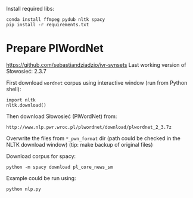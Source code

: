 Install required libs:
```
conda install ffmpeg pydub nltk spacy
pip install -r requirements.txt
```

# Prepare PlWordNet

https://github.com/sebastiandziadzio/ivr-synsets
Last working version of Słowosieć: 2.3.7

First download `wordnet` corpus using interactive window (run from Python shell):
```
import nltk
nltk.download()
```

Then download Słowosieć (PlWordNet) from:
```
http://www.nlp.pwr.wroc.pl/plwordnet/download/plwordnet_2_3.7z
```

Overwrite the files from `*_pwn_format` dir (path could be checked in the NLTK download window) (tip: make backup of original files)

Download corpus for spacy:
```
python -m spacy download pl_core_news_sm
```

Example could be run using:
```
python nlp.py
```
